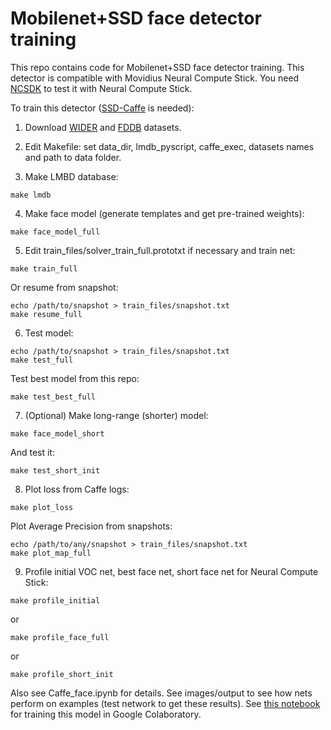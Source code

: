 # Mobilenet+SSD face detector training

This repo contains code for Mobilenet+SSD face detector training. This detector is compatible with Movidius Neural Compute Stick. You need <a href="https://github.com/movidius/ncsdk" target="_blank">NCSDK</a> to test it with Neural Compute Stick.

To train this detector (<a href="https://github.com/weiliu89/caffe/tree/ssd" target="_blank">SSD-Caffe</a> is needed):

1. Download <a href="http://mmlab.ie.cuhk.edu.hk/projects/WIDERFace/" target="_blank">WIDER</a> and <a href="http://vis-www.cs.umass.edu/fddb/" target="_blank">FDDB</a> datasets.

2. Edit Makefile: set data_dir, lmdb_pyscript, caffe_exec, datasets names and path to data folder.

3. Make LMBD database:
~~~
make lmdb
~~~

4. Make face model (generate templates and get pre-trained weights):
~~~
make face_model_full
~~~

5. Edit train_files/solver_train_full.prototxt if necessary and train net:
~~~
make train_full
~~~

Or resume from snapshot:
~~~
echo /path/to/snapshot > train_files/snapshot.txt
make resume_full
~~~

6. Test model:
~~~
echo /path/to/snapshot > train_files/snapshot.txt
make test_full
~~~

Test best model from this repo:
~~~
make test_best_full
~~~

7. (Optional) Make long-range (shorter) model:
~~~
make face_model_short
~~~

And test it:
~~~
make test_short_init
~~~

8. Plot loss from Caffe logs:
~~~
make plot_loss
~~~

Plot Average Precision from snapshots:
~~~
echo /path/to/any/snapshot > train_files/snapshot.txt
make plot_map_full
~~~

9. Profile initial VOC net, best face net, short face net for Neural Compute Stick:
~~~
make profile_initial
~~~
or
~~~
make profile_face_full
~~~
or
~~~
make profile_short_init
~~~


Also see Caffe_face.ipynb for details.
See images/output to see how nets perform on examples (test network to get these results).
See <a href="https://drive.google.com/file/d/1LExcFZO8vN46xrJ8deG159eIUaW0kB-H/view?usp=sharing" target="_blank">this notebook</a> for training this model in Google Colaboratory.


